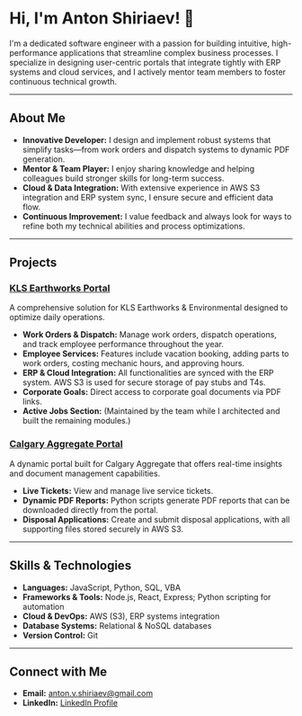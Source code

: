 # Hi, I'm Anton Shiriaev! 👋

I'm a dedicated software engineer with a passion for building intuitive, high-performance applications that streamline complex business processes. I specialize in designing user-centric portals that integrate tightly with ERP systems and cloud services, and I actively mentor team members to foster continuous technical growth.

---

## About Me

- **Innovative Developer:** I design and implement robust systems that simplify tasks—from work orders and dispatch systems to dynamic PDF generation.
- **Mentor & Team Player:** I enjoy sharing knowledge and helping colleagues build stronger skills for long-term success.
- **Cloud & Data Integration:** With extensive experience in AWS S3 integration and ERP system sync, I ensure secure and efficient data flow.
- **Continuous Improvement:** I value feedback and always look for ways to refine both my technical abilities and process optimizations.

---

## Projects

### [KLS Earthworks Portal](https://online.klsearthworks.com)
A comprehensive solution for KLS Earthworks & Environmental designed to optimize daily operations.
- **Work Orders & Dispatch:** Manage work orders, dispatch operations, and track employee performance throughout the year.
- **Employee Services:** Features include vacation booking, adding parts to work orders, costing mechanic hours, and approving hours.
- **ERP & Cloud Integration:** All functionalities are synced with the ERP system. AWS S3 is used for secure storage of pay stubs and T4s.
- **Corporate Goals:** Direct access to corporate goal documents via PDF links.
- **Active Jobs Section:** (Maintained by the team while I architected and built the remaining modules.)

### [Calgary Aggregate Portal](https://portal.calgaryaggregate.com)
A dynamic portal built for Calgary Aggregate that offers real-time insights and document management capabilities.
- **Live Tickets:** View and manage live service tickets.
- **Dynamic PDF Reports:** Python scripts generate PDF reports that can be downloaded directly from the portal.
- **Disposal Applications:** Create and submit disposal applications, with all supporting files stored securely in AWS S3.

---

## Skills & Technologies

- **Languages:** JavaScript, Python, SQL, VBA
- **Frameworks & Tools:** Node.js, React, Express; Python scripting for automation
- **Cloud & DevOps:** AWS (S3), ERP systems integration
- **Database Systems:** Relational & NoSQL databases
- **Version Control:** Git

---

## Connect with Me

- **Email:** [anton.v.shiriaev@gmail.com](mailto:anton.v.shiriaev@gmail.com)
- **LinkedIn:** [LinkedIn Profile](https://ca.linkedin.com/in/anton-shiriaev-287043249)
